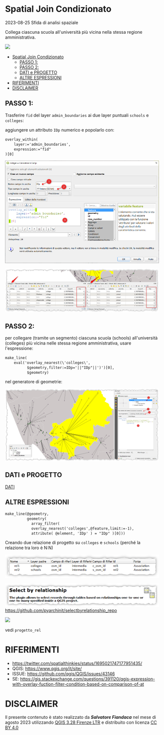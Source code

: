# Spatial Join Condizionato

2023-08-25 Sfida di analisi spaziale

Collega ciascuna scuola all'università più vicina nella stessa regione amministrativa.

![](https://pbs.twimg.com/media/F4Xs3mOb0AAeO6F?format=jpg&name=large)

<!-- TOC -->

- [Spatial Join Condizionato](#spatial-join-condizionato)
  - [PASSO 1:](#passo-1)
  - [PASSO 2:](#passo-2)
  - [DATI e PROGETTO](#dati-e-progetto)
  - [ALTRE ESPRESSIONI](#altre-espressioni)
- [RIFERIMENTI](#riferimenti)
- [DISCLAIMER](#disclaimer)

<!-- /TOC -->

## PASSO 1:

Trasferire `fid` del layer `admin_boundaries` ai due layer puntuali `schools` e `colleges`:

aggiungere un attributo `IDp` numerico e popolarlo con:

```
overlay_within(
    layer:='admin_boundaries',
    expression:="fid"
)[0]
```
![](imgs/img_00.png)

![](imgs/img_02.png)

## PASSO 2:

per collegare (tramite un segmento) ciascuna scuola (schools) all'università (colleges) più vicina nelle stessa regione amministrativa, usare l'espressione:

```
make_line(
    eval('overlay_nearest(\'colleges\',
          $geometry,filter:=IDp='||"IDp"||')')[0],
          $geometry)
```

nel generatore di geometrie:

![](imgs/img_01.png)

## DATI e PROGETTO

[DATI](./dati/)

## ALTRE ESPRESSIONI

```
make_line(@geometry,
          geometry(
            array_filter( 
            overlay_nearest('colleges',@feature,limit:=-1), 
            attribute( @element, 'IDp' ) = "IDp" )[0]))
```

Creando due relazione di progetto su `colleges` e `schools` (perché la relazione tra loro è N:N)

![](imgs/img_03.png)

![](imgs/plugin.png)
<https://github.com/pyarchinit/selectbyrelationship_repo>


![](imgs/demo.gif)

vedi `progetto_rel`

# RIFERIMENTI

- <https://twitter.com/spatialthinkies/status/1695021747177951435/>
- QGIS: https://www.qgis.org/it/site/
- ISSUE: <https://github.com/qgis/QGIS/issues/43146>
- SE: <https://gis.stackexchange.com/questions/391120/qgis-expression-with-overlay-fuction-filter-condition-based-on-comparison-of-at>


# DISCLAIMER

Il presente contenuto è stato realizzato da _**Salvatore Fiandaca**_ nel mese di agosto 2023 utilizzando [QGIS 3.28 Firenze LTR](https://qgis.org/it/site/) e distribuito con licenza [CC BY 4.0](https://creativecommons.org/licenses/by/4.0/deed.it)